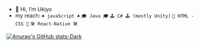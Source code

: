 - 👋 Hi, I’m Ukiyo
- my reach:
```♠️ javaScript ♠️```
```🎓 Java 🎓```
```🕹️ C# 🕹️ (mostly Unity)```
```🧱 HTML - CSS 🧱```
```🛠️ React-Native 🛠️```

[![Anurag's GitHub stats-Dark](https://github-readme-stats.vercel.app/api?username=KousseilaMadi&show_icons=true&theme=dark#gh-dark-mode-only)](https://github.com/KousseilaMadi/github-readme-stats#gh-dark-mode-only)
<!---
KousseilaMadi/KousseilaMadi is a ✨ special ✨ repository because its `README.md` (this file) appears on your GitHub profile.
You can click the Preview link to take a look at your changes.
--->
